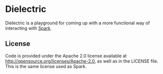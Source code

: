 # Dielectric
Dielectric is a playground for coming up with a more functional way of interacting
with [Spark](http://spark.apache.org/).

## License
Code is provided under the Apache 2.0 license available at http://opensource.org/licenses/Apache-2.0,
as well as in the LICENSE file. This is the same license used as Spark.
